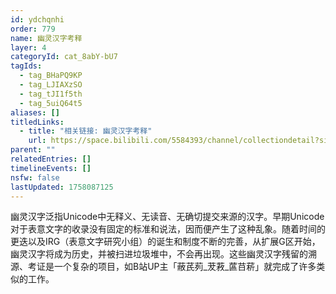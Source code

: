 ```yaml
---
id: ydchqnhi
order: 779
name: 幽灵汉字考释
layer: 4
categoryId: cat_8abY-bU7
tagIds:
  - tag_BHaPQ9KP
  - tag_LJIAXzSO
  - tag_tJI1f5th
  - tag_5uiQ64t5
aliases: []
titledLinks:
  - title: "相关链接: 幽灵汉字考释"
    url: https://space.bilibili.com/5584393/channel/collectiondetail?sid=1659998
parent: ""
relatedEntries: []
timelineEvents: []
nsfw: false
lastUpdated: 1758087125
---
```


幽灵汉字泛指Unicode中无释义、无读音、无确切提交来源的汉字。早期Unicode对于表意文字的收录没有固定的标准和说法，因而便产生了这种乱象。随着时间的更迭以及IRG（表意文字研究小组）的诞生和制度不断的完善，从扩展G区开始，幽灵汉字将成为历史，并被扫进垃圾堆中，不会再出现。这些幽灵汉字残留的溯源、考证是一个复杂的项目，如B站UP主「蔽芪茢_茇䓮_蓲䒤菥」就完成了许多类似的工作。